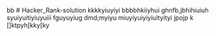 bb # Hacker_Rank-solution
kkkkyiuyiyi
bbbbhkiiyhui
ghnfb,jbhihiuiuh
syuiyuitiyiuyuiii
fguyuyiug
dmd;myiyu
miuyiyuiyiyiuityityi
jpojp
k
[]ktpyh[kky[ky
